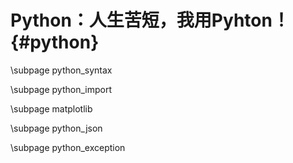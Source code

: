 Python：人生苦短，我用Pyhton！{#python}
===========================

\subpage python_syntax

\subpage python_import

\subpage matplotlib

\subpage python_json

\subpage python_exception
